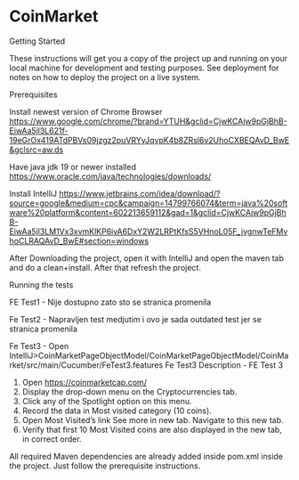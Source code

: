 # CoinMarket

Getting Started

These instructions will get you a copy of the project up and running on your local machine for development and testing purposes. See deployment for notes on how to deploy the project on a live system.

Prerequisites

Install newest version of Chrome Browser https://www.google.com/chrome/?brand=YTUH&gclid=CjwKCAjw9pGjBhB-EiwAa5jl3L621f-19eGrOx419ATdPBVs09jzgz2puVRYyJqvpK4b8ZRsl6v2UhoCXBEQAvD_BwE&gclsrc=aw.ds

Have java jdk 19 or newer installed https://www.oracle.com/java/technologies/downloads/

Install IntelliJ https://www.jetbrains.com/idea/download/?source=google&medium=cpc&campaign=14799766074&term=java%20software%20platform&content=602213659112&gad=1&gclid=CjwKCAjw9pGjBhB-EiwAa5jl3LM1Vx3xvmKlKP6ivA6DxY2W2LRPtKfsS5VHnoL05F_jvgnwTeFMvhoCLRAQAvD_BwE#section=windows

After Downloading the project, open it with IntelliJ and open the maven tab and do a clean+install. After that refresh the project.



Running the tests

FE Test1 - Nije dostupno zato sto se stranica promenila

Fe Test2 - Napravljen test medjutim i ovo je sada outdated test jer se stranica promenila

Fe Test3 - Open IntelliJ>CoinMarketPageObjectModel/CoinMarketPageObjectModel/CoinMarket/src/main/Cucumber/FeTest3.features
Fe Test3 Description - FE Test 3
1. Open https://coinmarketcap.com/
2. Display the drop-down menu on the Cryptocurrencies tab.
3. Click any of the Spotlight option on this menu.
4. Record the data in Most visited category (10 coins).
5. Open Most Visited’s link See more in new tab. Navigate to this new tab.
6. Verify that first 10 Most Visited coins are also displayed in the new tab, in correct order.

All required Maven dependencies are already added inside pom.xml inside the project. Just follow the prerequisite instructions.
